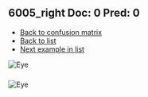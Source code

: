 ## 6005_right Doc: 0 Pred: 0
- [Back to confusion matrix](https://github.com/juliandewit/kaggle_retinopathy/blob/master/matrix.md)
- [Back to list](https://github.com/juliandewit/kaggle_retinopathy/blob/master/lists/00/list.md)
- [Next example in list](https://github.com/juliandewit/kaggle_retinopathy/blob/master/lists/00/60/6010_left.md)

![Eye](https://retinopaty.blob.core.windows.net/size1024/6005_right_0.jpeg)

### 

![Eye]()
